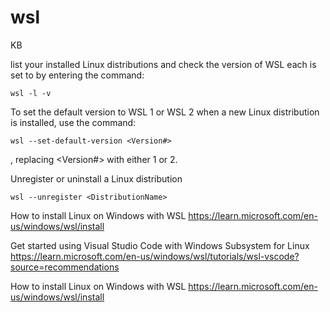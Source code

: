 # wsl
KB

list your installed Linux distributions and check the version of WSL each is set to by entering the command: 
```
wsl -l -v
```


To set the default version to WSL 1 or WSL 2 when a new Linux distribution is installed, use the command: 
```
wsl --set-default-version <Version#>
```
, replacing <Version#> with either 1 or 2.

Unregister or uninstall a Linux distribution
```
wsl --unregister <DistributionName>
```
How to install Linux on Windows with WSL
https://learn.microsoft.com/en-us/windows/wsl/install

Get started using Visual Studio Code with Windows Subsystem for Linux
https://learn.microsoft.com/en-us/windows/wsl/tutorials/wsl-vscode?source=recommendations

How to install Linux on Windows with WSL
https://learn.microsoft.com/en-us/windows/wsl/install

